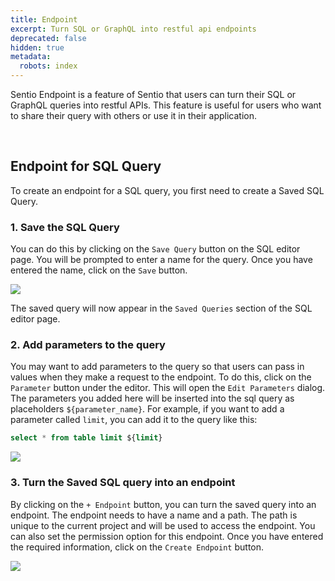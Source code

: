 ```yaml
---
title: Endpoint
excerpt: Turn SQL or GraphQL into restful api endpoints
deprecated: false
hidden: true
metadata:
  robots: index
---
```

Sentio Endpoint is a feature of Sentio that users can turn their SQL or GraphQL queries into  restful APIs. This feature is useful for users who want to share their query with others or use it in their application.

<br />

## Endpoint for SQL Query

To create an endpoint for a SQL query, you first need to create a Saved SQL Query.

### 1. Save the SQL Query

You can do this by clicking on the `Save Query` button on the SQL editor page. You will be prompted to enter a name for the query. Once you have entered the name, click on the `Save` button.

![](https://files.readme.io/af026b39457442d82561dd7a4edb25ebec4d02c906de0bb53fdcd4a3ecf557c6-image.png)

The saved query will now appear in the `Saved Queries` section of the SQL editor page.

### 2. Add parameters to the query

You may want to add parameters to the query so that users can pass in values when they make a request to the endpoint. To do this, click on the `Parameter` button under the editor. This will open the `Edit Parameters` dialog. The parameters you added here will be inserted into the sql query as placeholders `${parameter_name}`. For example, if you want to add a parameter called `limit`, you can add it to the query like this:

```sql
select * from table limit ${limit}
```

![](https://files.readme.io/7fc688c214237599b590e3d6549a8dd3141fe40718fa9f7cdea16f20b1610e72-image.png)

### 3. Turn the Saved SQL query into an endpoint

By clicking on the `+ Endpoint` button, you can turn the saved query into an endpoint. The endpoint needs to have a name and a path. The path is unique to the current project and will be used to access the endpoint. You can also set the permission option for this endpoint. Once you have entered the required information, click on the `Create Endpoint` button.

![](https://files.readme.io/527a1eeb34c79ac34a88260cb491f7923e1b715ff46224ff113585972910e6b3-image.png)